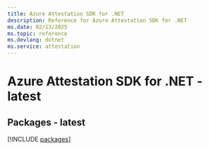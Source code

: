 ```yaml
---
title: Azure Attestation SDK for .NET
description: Reference for Azure Attestation SDK for .NET
ms.date: 02/13/2025
ms.topic: reference
ms.devlang: dotnet
ms.service: attestation
---
```

# Azure Attestation SDK for .NET - latest
## Packages - latest
[!INCLUDE [packages](attestation-index.md)]